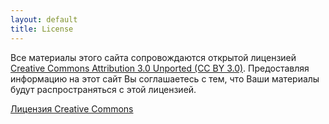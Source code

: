 ```yaml
---
layout: default
title: License
---
```

Все материалы этого сайта сопровождаются открытой лицензией [Creative Commons Attribution 3.0 Unported (CC BY 3.0)](http://creativecommons.org/licenses/by/3.0/). Предоставляя информацию на этот сайт Вы соглашаетесь с тем, что Ваши материалы будут распространяться с этой лицензией.

[Лицензия Creative Commons](/LICENSE-CC-BY)
